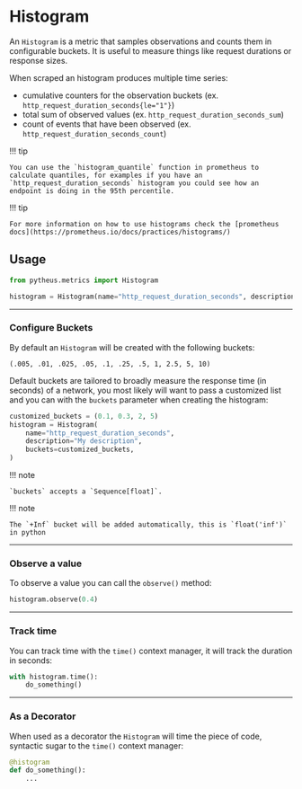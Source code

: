 # Histogram

An `Histogram` is a metric that samples observations and counts them in configurable buckets. It is useful to measure things like request durations or response sizes.

When scraped an histogram produces multiple time series:

- cumulative counters for the observation buckets (ex. `http_request_duration_seconds{le="1"}`)
- total sum of observed values (ex. `http_request_duration_seconds_sum`)
- count of events that have been observed (ex. `http_request_duration_seconds_count`)

!!! tip

    You can use the `histogram_quantile` function in prometheus to calculate quantiles, for examples if you have an `http_request_duration_seconds` histogram you could see how an endpoint is doing in the 95th percentile.

!!! tip

    For more information on how to use histograms check the [prometheus docs](https://prometheus.io/docs/practices/histograms/)

## Usage

```python
from pytheus.metrics import Histogram

histogram = Histogram(name="http_request_duration_seconds", description="My description")
```

---

### Configure Buckets

By default an `Histogram` will be created with the following buckets:
```
(.005, .01, .025, .05, .1, .25, .5, 1, 2.5, 5, 10)
```

Default buckets are tailored to broadly measure the response time (in seconds) of a network, you most likely will want to pass a customized list and you can with the `buckets` parameter when creating the histogram:

```python
customized_buckets = (0.1, 0.3, 2, 5)
histogram = Histogram(
    name="http_request_duration_seconds",
    description="My description",
    buckets=customized_buckets,
)
```

!!! note

    `buckets` accepts a `Sequence[float]`.

!!! note

    The `+Inf` bucket will be added automatically, this is `float('inf')` in python

---

### Observe a value

To observe a value you can call the `observe()` method:

```python
histogram.observe(0.4)
```

---

### Track time

You can track time with the `time()` context manager, it will track the duration in seconds:

```python
with histogram.time():
    do_something()
```

---

### As a Decorator


When used as a decorator the `Histogram` will time the piece of code, syntactic sugar to the `time()` context manager:

```python
@histogram
def do_something():
    ...
```
